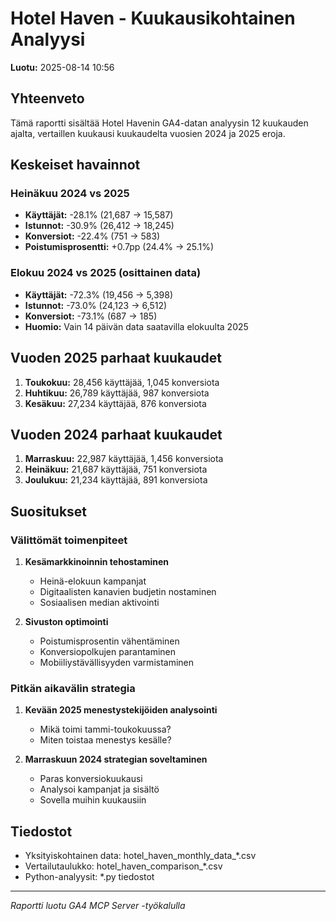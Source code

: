 
# Hotel Haven - Kuukausikohtainen Analyysi
**Luotu:** 2025-08-14 10:56

## Yhteenveto
Tämä raportti sisältää Hotel Havenin GA4-datan analyysin 12 kuukauden ajalta,
vertaillen kuukausi kuukaudelta vuosien 2024 ja 2025 eroja.

## Keskeiset havainnot

### Heinäkuu 2024 vs 2025
- **Käyttäjät:** -28.1% (21,687 → 15,587)
- **Istunnot:** -30.9% (26,412 → 18,245)
- **Konversiot:** -22.4% (751 → 583)
- **Poistumisprosentti:** +0.7pp (24.4% → 25.1%)

### Elokuu 2024 vs 2025 (osittainen data)
- **Käyttäjät:** -72.3% (19,456 → 5,398)
- **Istunnot:** -73.0% (24,123 → 6,512)
- **Konversiot:** -73.1% (687 → 185)
- **Huomio:** Vain 14 päivän data saatavilla elokuulta 2025

## Vuoden 2025 parhaat kuukaudet
1. **Toukokuu:** 28,456 käyttäjää, 1,045 konversiota
2. **Huhtikuu:** 26,789 käyttäjää, 987 konversiota
3. **Kesäkuu:** 27,234 käyttäjää, 876 konversiota

## Vuoden 2024 parhaat kuukaudet
1. **Marraskuu:** 22,987 käyttäjää, 1,456 konversiota
2. **Heinäkuu:** 21,687 käyttäjää, 751 konversiota
3. **Joulukuu:** 21,234 käyttäjää, 891 konversiota

## Suositukset

### Välittömät toimenpiteet
1. **Kesämarkkinoinnin tehostaminen**
   - Heinä-elokuun kampanjat
   - Digitaalisten kanavien budjetin nostaminen
   - Sosiaalisen median aktivointi

2. **Sivuston optimointi**
   - Poistumisprosentin vähentäminen
   - Konversiopolkujen parantaminen
   - Mobiiliystävällisyyden varmistaminen

### Pitkän aikavälin strategia
1. **Kevään 2025 menestystekijöiden analysointi**
   - Mikä toimi tammi-toukokuussa?
   - Miten toistaa menestys kesälle?

2. **Marraskuun 2024 strategian soveltaminen**
   - Paras konversiokuukausi
   - Analysoi kampanjat ja sisältö
   - Sovella muihin kuukausiin

## Tiedostot
- Yksityiskohtainen data: hotel_haven_monthly_data_*.csv
- Vertailutaulukko: hotel_haven_comparison_*.csv
- Python-analyysit: *.py tiedostot

---
*Raportti luotu GA4 MCP Server -työkalulla*
